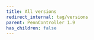 ```yaml
---
title: All versions
redirect_internal: tag/versions
parent: PennController 1.9
has_children: false
---
```

